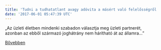 ```yaml
---
title: 'Tudni a tudhatatlant avagy adóvita a másért való felelősségről - 1. rész'
date: '2017-06-01 05:47:39 UTC'
---
```


„Az üzleti életben mindenki szabadon választja meg üzleti partnerét, azonban az ebből származó joghátrány nem hárítható át az államra…”


[Bővebben](http://ift.tt/2rH89j3)
